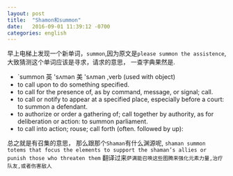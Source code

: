 ```yaml
---
layout: post
title:  "Shamon和summon"
date:   2016-09-01 11:39:12 -0700
categories: english
---
```


早上电梯上发现一个新单词，`summon`,因为原文是`please summon the assistence`,大致猜测这个单词应该是寻求，请求的意思，
一查字典果然是.

* `summon 英 'sʌmən  美 'sʌmən ,verb (used with object)
* to call upon to do something specified.
* to call for the presence of, as by command, message, or signal; call.
* to call or notify to appear at a specified place, especially before a court:
to summon a defendant.
* to authorize or order a gathering of; call together by authority, as for deliberation or action:
to summon parliament.
* to call into action; rouse; call forth (often. followed by up):

总之就是有召集的意思， 那么跟那个`Shaman`有什么渊源呢,
`shaman summon totems that focus the elements to support the shaman’s allies or punish those who threaten them`
翻译过来`萨满能召唤这些图腾来强化元素力量,治疗队友,或者伤害敌人`



[jekyll-docs]: http://jekyllrb.com/docs/home
[jekyll-gh]:   https://github.com/jekyll/jekyll
[jekyll-talk]: https://talk.jekyllrb.com/

